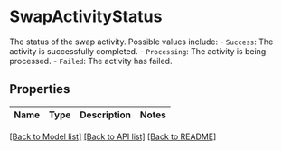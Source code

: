 # SwapActivityStatus

The status of the swap activity. Possible values include: - `Success`: The activity is successfully completed. - `Processing`: The activity is being processed. - `Failed`: The activity has failed. 

## Properties

Name | Type | Description | Notes
------------ | ------------- | ------------- | -------------

[[Back to Model list]](../README.md#documentation-for-models) [[Back to API list]](../README.md#documentation-for-api-endpoints) [[Back to README]](../README.md)


